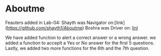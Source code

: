 # Aboutme
Feauters added in Lab-04:
Shayth was Navigator on:[link] (https://github.com/shayth1/Aboutme) 
Boshra was Driver on: [linl](https://github.com/shayth1/Aboutme)

We have added function to alert a correct answer or a wrong answer.
we added a function to acceplt a Yes or No answer for the first 5 questions.
Lastly, we added two more functions for the 6th and the 7th question.
